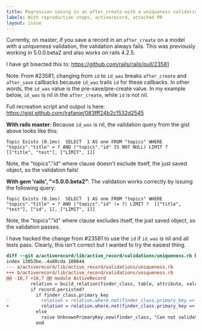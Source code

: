 ```yaml
---
title: Regression saving in an after_create with a uniqueness validation
labels: With reproduction steps, activerecord, attached PR
layout: issue
---
```


Currently, on master, if you save a record in an `after_create` on a model with a uniqueness validation, the validation always fails.  This was previously working in 5.0.0.beta2 and also works on rails 4.2.5.

I have git bisected this to: https://github.com/rails/rails/pull/23581

Note: From #23581, changing from `id` to `id_was` breaks `after_create` and `after_save` callbacks because `id_was` trails `id` for these callbacks.  In other words, the `id_was` value is the pre-save/pre-create value.  In my example below, `id_was` is nil in the `after_create`, while `id` is not nil.

Full recreation script and output is here:
https://gist.github.com/jrafanie/083fff24b2c1532d2545

**With rails master**: 
Because `id_was` is nil, the validation query from the gist above looks like this:

```
Topic Exists (0.1ms)  SELECT  1 AS one FROM "topics" WHERE "topics"."title" = ? AND ("topics"."id" IS NOT NULL) LIMIT ?  [["title", "test"], ["LIMIT", 1]]
```

Note, the "topics"."id" where clause doesn't exclude itself, the just saved object, so the validation fails!

**With gem 'rails', "=5.0.0.beta2"**:
The validation works correctly by issuing the following query:

```
Topic Exists (0.1ms)  SELECT  1 AS one FROM "topics" WHERE "topics"."title" = ? AND ("topics"."id" != ?) LIMIT ?  [["title", "test"], ["id", 1], ["LIMIT", 1]]
```

Note, the "topics"."id" where clause excludes itself, the just saved object, so the validation passes.

I have hacked the change from #23581 to use the `id` if `id_was` is nil and all tests pass.  Clearly, this isn't correct but I wanted to try the easiest thing.

``` diff
diff --git a/activerecord/lib/active_record/validations/uniqueness.rb b/activerecord/lib/active_record/validations/uniqueness.rb
index 13053be..4a80cda 100644
--- a/activerecord/lib/active_record/validations/uniqueness.rb
+++ b/activerecord/lib/active_record/validations/uniqueness.rb
@@ -18,7 +18,7 @@ module ActiveRecord
         relation = build_relation(finder_class, table, attribute, value)
         if record.persisted?
           if finder_class.primary_key
-            relation = relation.where.not(finder_class.primary_key => record.id_was)
+            relation = relation.where.not(finder_class.primary_key => record.id_was || record.id)
           else
             raise UnknownPrimaryKey.new(finder_class, "Can not validate uniqueness for persisted record without primary key.")
           end
```

